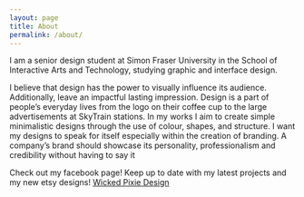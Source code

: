 ```yaml
---
layout: page
title: About
permalink: /about/
---
```

I am a senior design student at Simon Fraser University in the School of Interactive Arts and Technology, studying graphic and interface design.

I believe that design has the power to visually influence its audience. Additionally, leave an impactful lasting impression. Design is a part of people’s everyday lives from the logo on their coffee cup to the large advertisements at SkyTrain stations. In my works I aim to create simple minimalistic designs through the use of colour, shapes, and structure. I want my designs to speak for itself especially within the creation of branding. A company’s brand should showcase its personality, professionalism and credibility without having to say it

Check out my facebook page! Keep up to date with my latest projects and my new etsy designs! [Wicked Pixie Design](http://facebook.com/wickedpixiedesign)

